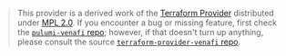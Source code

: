 > This provider is a derived work of the [Terraform Provider](https://github.com/Venafi/terraform-provider-venafi)
> distributed under [MPL 2.0](https://www.mozilla.org/en-US/MPL/2.0/). If you encounter a bug or missing feature,
> first check the [`pulumi-venafi` repo](https://github.com/pulumi/pulumi-venafi/issues); however, if that doesn't turn up anything,
> please consult the source [`terraform-provider-venafi` repo](https://github.com/Venafi/terraform-provider-venafi/issues).
